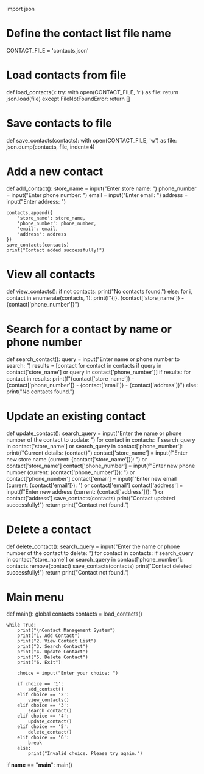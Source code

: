 import json

# Define the contact list file name
CONTACT_FILE = 'contacts.json'

# Load contacts from file
def load_contacts():
    try:
        with open(CONTACT_FILE, 'r') as file:
            return json.load(file)
    except FileNotFoundError:
        return []

# Save contacts to file
def save_contacts(contacts):
    with open(CONTACT_FILE, 'w') as file:
        json.dump(contacts, file, indent=4)

# Add a new contact
def add_contact():
    store_name = input("Enter store name: ")
    phone_number = input("Enter phone number: ")
    email = input("Enter email: ")
    address = input("Enter address: ")

    contacts.append({
        'store_name': store_name,
        'phone_number': phone_number,
        'email': email,
        'address': address
    })
    save_contacts(contacts)
    print("Contact added successfully!")

# View all contacts
def view_contacts():
    if not contacts:
        print("No contacts found.")
    else:
        for i, contact in enumerate(contacts, 1):
            print(f"{i}. {contact['store_name']} - {contact['phone_number']}")

# Search for a contact by name or phone number
def search_contact():
    query = input("Enter name or phone number to search: ")
    results = [contact for contact in contacts if query in contact['store_name'] or query in contact['phone_number']]
    if results:
        for contact in results:
            print(f"{contact['store_name']} - {contact['phone_number']} - {contact['email']} - {contact['address']}")
    else:
        print("No contacts found.")

# Update an existing contact
def update_contact():
    search_query = input("Enter the name or phone number of the contact to update: ")
    for contact in contacts:
        if search_query in contact['store_name'] or search_query in contact['phone_number']:
            print(f"Current details: {contact}")
            contact['store_name'] = input(f"Enter new store name (current: {contact['store_name']}): ") or contact['store_name']
            contact['phone_number'] = input(f"Enter new phone number (current: {contact['phone_number']}): ") or contact['phone_number']
            contact['email'] = input(f"Enter new email (current: {contact['email']}): ") or contact['email']
            contact['address'] = input(f"Enter new address (current: {contact['address']}): ") or contact['address']
            save_contacts(contacts)
            print("Contact updated successfully!")
            return
    print("Contact not found.")

# Delete a contact
def delete_contact():
    search_query = input("Enter the name or phone number of the contact to delete: ")
    for contact in contacts:
        if search_query in contact['store_name'] or search_query in contact['phone_number']:
            contacts.remove(contact)
            save_contacts(contacts)
            print("Contact deleted successfully!")
            return
    print("Contact not found.")

# Main menu
def main():
    global contacts
    contacts = load_contacts()

    while True:
        print("\nContact Management System")
        print("1. Add Contact")
        print("2. View Contact List")
        print("3. Search Contact")
        print("4. Update Contact")
        print("5. Delete Contact")
        print("6. Exit")

        choice = input("Enter your choice: ")

        if choice == '1':
            add_contact()
        elif choice == '2':
            view_contacts()
        elif choice == '3':
            search_contact()
        elif choice == '4':
            update_contact()
        elif choice == '5':
            delete_contact()
        elif choice == '6':
            break
        else:
            print("Invalid choice. Please try again.")

if __name__ == "__main__":
    main()

